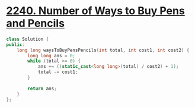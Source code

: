 # [2240. Number of Ways to Buy Pens and Pencils](https://leetcode.com/problems/number-of-ways-to-buy-pens-and-pencils/)

```c++
class Solution {
public:
    long long waysToBuyPensPencils(int total, int cost1, int cost2) {
        long long ans = 0;
        while (total >= 0) {
            ans += ((static_cast<long long>(total) / cost2) + 1);
            total -= cost1;
        }
        
        return ans;
    }
};
```